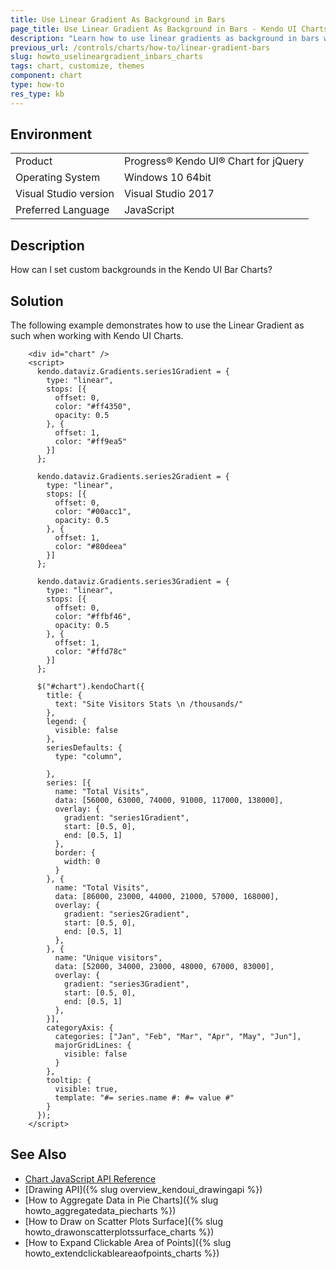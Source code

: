 ```yaml
---
title: Use Linear Gradient As Background in Bars
page_title: Use Linear Gradient As Background in Bars - Kendo UI Charts
description: "Learn how to use linear gradients as background in bars when working with the Kendo UI Charts."
previous_url: /controls/charts/how-to/linear-gradient-bars
slug: howto_uselineargradient_inbars_charts
tags: chart, customize, themes
component: chart
type: how-to
res_type: kb
---
```


## Environment

<table>
 <tr>
  <td>Product</td>
  <td>Progress® Kendo UI® Chart for jQuery</td>
 </tr>
 <tr>
  <td>Operating System</td>
  <td>Windows 10 64bit</td>
 </tr>
 <tr>
  <td>Visual Studio version</td>
  <td>Visual Studio 2017</td>
 </tr>
 <tr>
  <td>Preferred Language</td>
  <td>JavaScript</td>
 </tr>
</table>

## Description

How can I set custom backgrounds in the Kendo UI Bar Charts?

## Solution

The following example demonstrates how to use the Linear Gradient as such when working with Kendo UI Charts.

```dojo
    <div id="chart" />
    <script>
      kendo.dataviz.Gradients.series1Gradient = {
        type: "linear",
        stops: [{
          offset: 0,
          color: "#ff4350",
          opacity: 0.5
        }, {
          offset: 1,
          color: "#ff9ea5"
        }]
      };

      kendo.dataviz.Gradients.series2Gradient = {
        type: "linear",
        stops: [{
          offset: 0,
          color: "#00acc1",
          opacity: 0.5
        }, {
          offset: 1,
          color: "#80deea"
        }]
      };

      kendo.dataviz.Gradients.series3Gradient = {
        type: "linear",
        stops: [{
          offset: 0,
          color: "#ffbf46",
          opacity: 0.5
        }, {
          offset: 1,
          color: "#ffd78c"
        }]
      };

      $("#chart").kendoChart({
        title: {
          text: "Site Visitors Stats \n /thousands/"
        },
        legend: {
          visible: false
        },
        seriesDefaults: {
          type: "column",

        },
        series: [{
          name: "Total Visits",
          data: [56000, 63000, 74000, 91000, 117000, 138000],
          overlay: {
            gradient: "series1Gradient",
            start: [0.5, 0],
            end: [0.5, 1]
          },
          border: {
            width: 0
          }
        }, {
          name: "Total Visits",
          data: [86000, 23000, 44000, 21000, 57000, 168000],
          overlay: {
            gradient: "series2Gradient",
            start: [0.5, 0],
            end: [0.5, 1]
          },
        }, {
          name: "Unique visitors",
          data: [52000, 34000, 23000, 48000, 67000, 83000],
          overlay: {
            gradient: "series3Gradient",
            start: [0.5, 0],
            end: [0.5, 1]
          },
        }],         
        categoryAxis: {
          categories: ["Jan", "Feb", "Mar", "Apr", "May", "Jun"],
          majorGridLines: {
            visible: false
          }
        },
        tooltip: {
          visible: true,
          template: "#= series.name #: #= value #"
        }
      });
    </script>
```

## See Also

* [Chart JavaScript API Reference](/api/javascript/dataviz/ui/chart)
* [Drawing API]({% slug overview_kendoui_drawingapi %})
* [How to Aggregate Data in Pie Charts]({% slug howto_aggregatedata_piecharts %})
* [How to Draw on Scatter Plots Surface]({% slug howto_drawonscatterplotssurface_charts %})
* [How to Expand Clickable Area of Points]({% slug howto_extendclickableareaofpoints_charts %})
